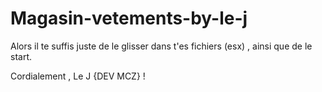 # Magasin-vetements-by-le-j


Alors il te suffis juste de le glisser dans t'es fichiers (esx) , ainsi que de le start.

Cordialement , Le J {DEV MCZ} !
